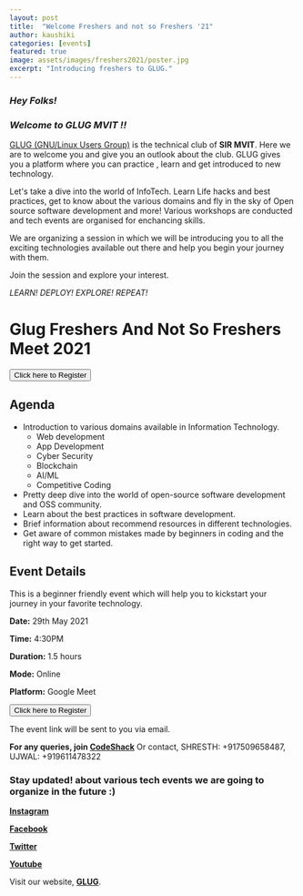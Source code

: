 ```yaml
---
layout: post
title:  "Welcome Freshers and not so Freshers '21"
author: kaushiki
categories: [events]
featured: true
image: assets/images/freshers2021/poster.jpg
excerpt: "Introducing freshers to GLUG."
---
```


### _**Hey Folks!**_

### _*Welcome to GLUG MVIT !!*_

[GLUG (GNU/Linux Users Group)](https://blog.glugmvit.com/about) is the technical club of **SIR MVIT**. Here we are to welcome you and give you an outlook about the club. GLUG gives you a platform where you can practice , learn and get introduced to new technology. 

Let's take a dive into the world of InfoTech. Learn Life hacks and best practices, get to know about the various domains and fly in the sky of Open source software development  and more! Various workshops are conducted and tech events are organised for enchancing skills. 

We are organizing a session in which we will be introducing you to all the exciting technologies available out there and help you begin your journey with them.

Join the session and explore your interest.

*LEARN! DEPLOY! EXPLORE! REPEAT!*


# Glug Freshers And Not So Freshers Meet 2021

<button type="button" class="btn btn-success" onclick="window.location.href = 'http://bit.ly/glugSession';" style="cursor:pointer;">Click here to Register</button>

## Agenda

- Introduction to various domains available in Information Technology. 
    - Web development 
    - App Development 
    - Cyber Security 
    - Blockchain
    - AI/ML
    - Competitive Coding
- Pretty deep dive into the world of open-source software development and OSS community. 
- Learn about the best practices in software development. 
- Brief information about recommend resources in different technologies.
- Get aware of common mistakes made by beginners in coding and the right way to get started.

## Event Details
This is a beginner friendly event which will help you to kickstart your journey in your favorite technology.

**Date:** 29th May 2021

**Time:** 4:30PM

**Duration:** 1.5 hours

**Mode:** Online

**Platform:** Google Meet

<button type="button" class="btn btn-success" onclick="window.location.href = 'http://bit.ly/glugSession';" style="cursor:pointer;">Click here to Register</button>

The event link will be sent to you via email.

**For any queries, join [CodeShack](https://t.me/codeshack)** 
Or contact, SHRESTH: +917509658487, UJWAL: +919611478322

### Stay updated! about various tech events we are going to organize in the future :)
  **[Instagram](https://www.instagram.com/glugmvit)**

  **[Facebook](https://www.facebook.com/glugmvit/)** 

  **[Twitter](https://twitter.com/glugmvit)** 

  **[Youtube](https://www.youtube.com/channel/UCrw2YB0yLD9s7mUofdw_7uA)** 

Visit our website, **[GLUG](https://blog.glugmvit.com/about)**.

